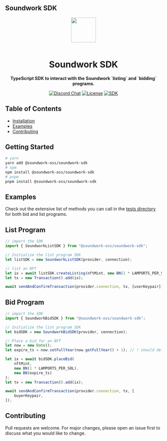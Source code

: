 ## Soundwork SDK

<div align="center">
  <img style="margin-bottom:15px" src="https://i0.wp.com/soundwork.io/wp-content/uploads/2023/05/2nd-logo_TINY.png?w=1120&ssl=1" height="80px" />
  <h1><strong>Soundwork SDK</strong></h1>
  <p>
    <strong>TypeScript SDK to interact with the Soundwork `listing` and `bidding` programs.</strong>
  </p>
  <p>
    <a target="_blank" href="https://discord.gg/Jyw67UfQ"><img alt="Discord Chat" src="https://img.shields.io/badge/chat-discord-blueviolet" /></a>
    <a target="_blank" href="https://github.com/SoundWorkLabs//blob/master/LICENSE"><img alt="License" src="https://img.shields.io/github/license/SoundWorkLabs/market-contracts" /></a>
    <a target="_blank" href="https://www.npmjs.com/package/@soundwork-oss/soundwork-sdk"><img alt="SDK" src="https://img.shields.io/npm/v/%40soundwork-oss%2Fsoundwork-sdk"/></a>
  </p>
</div>

## Table of Contents

-   [Installation](#getting-started)
-   [Examples](#examples)
-   [Contributing](#contributing)

## Getting Started

```bash
# yarn
yarn add @soundwork-oss/soundwork-sdk
# npm
npm install @soundwork-oss/soundwork-sdk
# pnpm
pnpm install @soundwork-oss/soundwork-sdk
```

## Examples

Check out the extensive list of methods you can call in the [tests directory](./tests/) for both bid and list programs.

## List Program

```ts
// import the SDK
import { SoundworkListSDK } from "@soundwork-oss/soundwork-sdk";

// Initialize the list program SDK
let listSDK = new SoundworkListSDK(provider, connection);

// list an NFT
let ix = await listSDK.createListing(nftMint, new BN(1 * LAMPORTS_PER_SOL));
let tx = new Transaction().add(ix);

await sendAndConfirmTransaction(provider.connection, tx, [userKeypair]);
```

## Bid Program

```ts
// import the SDK
import { SoundworkBidSDK } from "@soundwork-oss/soundwork-sdk";

// Initialize the list program SDK
let bidSDK = new SoundworkBidSDK(provider, connection);

// Place a bid for an NFT
let now = new Date();
let expire_ts = now.setFullYear(now.getFullYear() + 1); // ! should default to a year

let ix = await bidSDK.placeBid(
	nftMint,
	new BN(1 * LAMPORTS_PER_SOL),
	new BN(expire_ts)
);
let tx = new Transaction().add(ix);

await sendAndConfirmTransaction(provider.connection, tx, [
	buyerKeypair,
]);
```

## Contributing
Pull requests are welcome. For major changes, please open an issue first to discuss what you would like to change.
